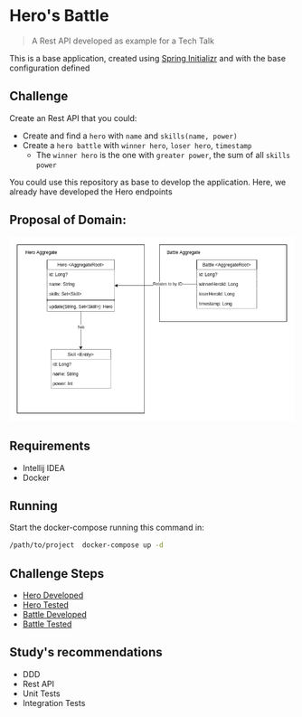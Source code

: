 # Hero's Battle

> A Rest API developed as example for a Tech Talk

This is a base application, created using [Spring Initializr](https://start.spring.io/) and with the base configuration defined 

## Challenge

Create an Rest API that you could:

* Create and find a `hero` with `name` and `skills(name, power)`
* Create a `hero battle` with `winner hero`, `loser hero`, `timestamp`
    * The `winner hero` is the one with `greater power`, the sum of all `skills power`

You could use this repository as base to develop the application. 
Here, we already have developed the Hero endpoints
    
## Proposal of Domain:
![domain proposal](./docs/domain%20proposal.png)

## Requirements

* Intellij IDEA
* Docker

## Running

Start the docker-compose running this command in: 
```sh
/path/to/project  docker-compose up -d
```

## Challenge Steps

* [Hero Developed](/vinifig/hero-battle)
* [Hero Tested](/vinifig/hero-battle/tree/hero-tested)
* [Battle Developed](/vinifig/hero-battle/tree/battle-developed)
* [Battle Tested](/vinifig/hero-battle/tree/battle-tested)

## Study's recommendations

* DDD
* Rest API
* Unit Tests
* Integration Tests